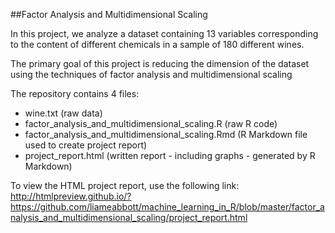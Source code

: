 ##Factor Analysis and Multidimensional Scaling

In this project, we analyze a dataset containing 13 variables corresponding to the content of different chemicals 
in a sample of 180 different wines. 

The primary goal of this project is reducing the dimension of the dataset using the techniques of factor analysis 
and multidimensional scaling

The repository contains 4 files:
* wine.txt (raw data)
* factor_analysis_and_multidimensional_scaling.R (raw R code)
* factor_analysis_and_multidimensional_scaling.Rmd (R Markdown file used to create project report)
* project_report.html (written report - including graphs - generated by R Markdown)  

To view the HTML project report, use the following link:  
http://htmlpreview.github.io/?https://github.com/liameabbott/machine_learning_in_R/blob/master/factor_analysis_and_multidimensional_scaling/project_report.html
